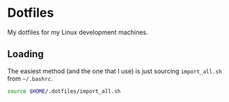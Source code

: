 # Dotfiles
My dotfiles for my Linux development machines.

## Loading
The easiest method (and the one that I use) is just sourcing `import_all.sh` from `~/.bashrc`.
```bash
source $HOME/.dotfiles/import_all.sh
```
